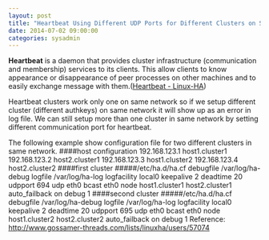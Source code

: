 ```yaml
---
layout: post
title: "Heartbeat Using Different UDP Ports for Different Clusters on Same Network"
date: 2014-07-02 09:00:00
categories: sysadmin
---
```


**Heartbeat** is a daemon that provides cluster infrastructure (communication and membership) services to its clients. This allow clients to know appearance or disappearance of peer processes on other machines and to easily exchange message with them.([Heartbeat - Linux-HA](http://linux-ha.org/wiki/Heartbeat))

Heartbeat clusters work only one on same network so if we setup different cluster (different authkeys) on same network it will show up as an error in log file. We can still setup more than one cluster in same network by setting different communication port for heartbeat.

The following example show configuration file for two different clusters in same network.
####host configuration
	192.168.123.1	host1.cluster1
    192.168.123.2	host2.cluster1
    192.168.123.3	host1.cluster2
    192.168.123.4	host2.cluster2
####first cluster
#####/etc/ha.d/ha.cf
	debugfile /var/log/ha-debug
    logfile /var/log/ha-log
    logfacility local0
    keepalive 2
    deadtime 20
    udpport 694
    udp eth0
    bcast eth0
    node host1.cluster1 host2.cluster1
    auto_failback on
    debug 1
####second cluster
#####/etc/ha.d/ha.cf
	debugfile /var/log/ha-debug
    logfile /var/log/ha-log
    logfacility local0
    keepalive 2
    deadtime 20
    udpport 695
    udp eth0
    bcast eth0
    node host1.cluster2 host2.cluster2
    auto_failback on
    debug 1
Reference: http://www.gossamer-threads.com/lists/linuxha/users/57074
